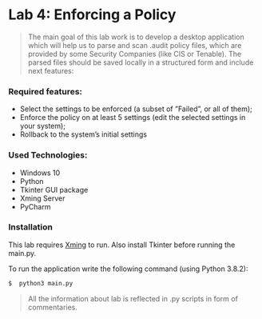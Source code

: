 # Lab 4: Enforcing a Policy

>The main goal of this lab work is to develop a desktop application which
will help us to parse and scan .audit policy files, which are provided by
some Security Companies (like CIS or Tenable). The parsed files should be
saved locally in a structured form and include next features:

### Required features:

- Select the settings to be enforced (a subset of ”Failed”, or all of them);
- Enforce the policy on at least 5 settings (edit the selected settings in your system);
- Rollback to the system’s initial settings

### Used Technologies:

- Windows 10 
- Python
- Tkinter GUI package
- Xming Server
- PyCharm

### Installation
This lab requires [Xming](https://sourceforge.net/projects/xming/) to run. Also install Tkinter before running the main.py.

To run the application write the following command (using Python 3.8.2): 
```sh
$  python3 main.py
```
> All the information about lab is reflected in .py scripts in form of commentaries.
